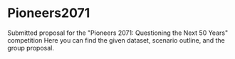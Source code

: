 # Pioneers2071
Submitted proposal for the "Pioneers 2071: Questioning the Next 50 Years" competition
Here you can find the given dataset, scenario outline, and the group proposal.
